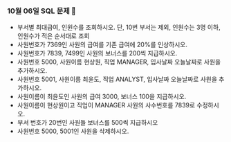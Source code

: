 ### 10월 06일 SQL 문제 👼

- 부서별 최대급여, 인원수를 조회하시오. 단, 10번 부서는 제외, 인원수는 3명 이하, 인원수가 적은 순서대로 조회
- 사원번호가 7369인 사원의 급여를 기존 급여에 20%를 인상하시오.
- 사원번호가 7839, 7499인 사원의 보너스를 200씩 지급하시오.
- 사원번호 5000, 사원이름 현상원, 직업 MANAGER, 입사날짜 오늘날짜로 사원을 추가하시오.
- 사원번호 5001, 사원이름 최윤도, 직업 ANALYST, 입사날짜 오늘날짜로 사원을 추가하시오.
- 사원이름이 최윤도인 사원의 급여 3000, 보너스 100을 지급하시오.
- 사원이름이 현상원이고 직업이 MANAGER 사원의 사수번호를 7839로 수정하시오.
- 부서 번호가 20번인 사원들 보너스를 500씩 지급하시오
- 사원번호 5000, 5001인 사원을 삭제하시오.